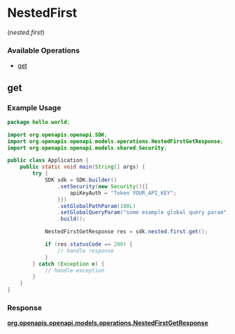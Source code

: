 # NestedFirst
(*nested.first*)

### Available Operations

* [get](#get)

## get

### Example Usage

```java
package hello.world;

import org.openapis.openapi.SDK;
import org.openapis.openapi.models.operations.NestedFirstGetResponse;
import org.openapis.openapi.models.shared.Security;

public class Application {
    public static void main(String[] args) {
        try {
            SDK sdk = SDK.builder()
                .setSecurity(new Security(){{
                    apiKeyAuth = "Token YOUR_API_KEY";
                }})
                .setGlobalPathParam(100L)
                .setGlobalQueryParam("some example global query param")
                .build();

            NestedFirstGetResponse res = sdk.nested.first.get();

            if (res.statusCode == 200) {
                // handle response
            }
        } catch (Exception e) {
            // handle exception
        }
    }
}
```


### Response

**[org.openapis.openapi.models.operations.NestedFirstGetResponse](../../models/operations/NestedFirstGetResponse.md)**

